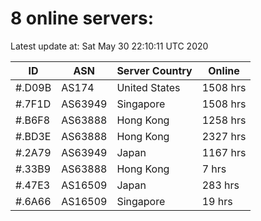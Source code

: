 # 8 online servers:

Latest update at: Sat May 30 22:10:11 UTC 2020

| ID | ASN | Server Country | Online |
| -- | --- | -------------- | ------ |
| #.D09B | AS174 | United States | 1508 hrs |
| #.7F1D | AS63949 | Singapore | 1508 hrs |
| #.B6F8 | AS63888 | Hong Kong | 1258 hrs |
| #.BD3E | AS63888 | Hong Kong | 2327 hrs |
| #.2A79 | AS63949 | Japan | 1167 hrs |
| #.33B9 | AS63888 | Hong Kong | 7 hrs |
| #.47E3 | AS16509 | Japan | 283 hrs |
| #.6A66 | AS16509 | Singapore | 19 hrs |

